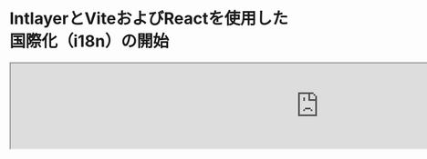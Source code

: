 # IntlayerとViteおよびReactを使用した国際化（i18n）の開始

<iframe title="Vite + React: Build a Multilingual App from Scratch using Intlayer" class="m-auto aspect-[16/9] w-full overflow-hidden rounded-lg border-0" allow="autoplay; gyroscope;" loading="lazy" width="1080" height="auto" src="https://www.youtube.com/embed/dS9L7uJeak4?autoplay=0&amp;origin=http://intlayer.org&amp;controls=0&amp;rel=1"/>

[アプリケーションテンプレート](https://github.com/aymericzip/intlayer-vite-react-template) をGitHubで見る。

## Intlayerとは？

**Intlayer**は、モダンなウェブアプリケーションでの多言語対応を簡素化するために設計された革新的なオープンソースの国際化（i18n）ライブラリです。

Intlayerを使用すると、以下のことが可能です：

- **コンポーネントレベルで宣言的な辞書を使用して翻訳を簡単に管理**。
- **メタデータ、ルート、およびコンテンツを動的にローカライズ**。
- **TypeScriptサポートを確保**し、自動生成された型で補完機能とエラー検出を向上。
- **高度な機能を活用**、例えば動的なロケール検出と切り替え。

---

## ViteとReactアプリケーションでIntlayerをセットアップするためのステップバイステップガイド

### ステップ1: 依存関係のインストール

npmを使用して必要なパッケージをインストールします：

```bash packageManager="npm"
npm install intlayer react-intlayer vite-intlayer
```

```bash packageManager="pnpm"
pnpm add intlayer react-intlayer vite-intlayer
```

```bash packageManager="yarn"
yarn add intlayer react-intlayer vite-intlayer
```

- **intlayer**

  設定管理、翻訳、[コンテンツ宣言](https://github.com/aymericzip/intlayer/blob/main/docs/ja/dictionary/get_started.md)、トランスパイル、および[CLIコマンド](https://github.com/aymericzip/intlayer/blob/main/docs/ja/intlayer_cli.md)を提供するコアパッケージ。

- **react-intlayer**
  IntlayerをReactアプリケーションと統合するためのパッケージ。Reactの国際化のためのコンテキストプロバイダーとフックを提供します。

- **vite-intlayer**
  [Viteバンドラー](https://vite.dev/guide/why.html#why-bundle-for-production)とIntlayerを統合するためのViteプラグインを含み、ユーザーの優先ロケールを検出し、クッキーを管理し、URLリダイレクションを処理するミドルウェアを提供します。

### ステップ2: プロジェクトの設定

アプリケーションの言語を設定するための設定ファイルを作成します：

```typescript fileName="intlayer.config.ts" codeFormat="typescript"
import { Locales, type IntlayerConfig } from "intlayer";

const config: IntlayerConfig = {
  internationalization: {
    locales: [
      Locales.ENGLISH,
      Locales.FRENCH,
      Locales.SPANISH,
      // 他のロケール
    ],
    defaultLocale: Locales.ENGLISH,
  },
};

export default config;
```

```javascript fileName="intlayer.config.mjs" codeFormat="esm"
import { Locales } from "intlayer";

/** @type {import('intlayer').IntlayerConfig} */
const config = {
  internationalization: {
    locales: [
      Locales.ENGLISH,
      Locales.FRENCH,
      Locales.SPANISH,
      // 他のロケール
    ],
    defaultLocale: Locales.ENGLISH,
  },
};

export default config;
```

```javascript fileName="intlayer.config.cjs" codeFormat="commonjs"
const { Locales } = require("intlayer");

/** @type {import('intlayer').IntlayerConfig} */
const config = {
  internationalization: {
    locales: [
      Locales.ENGLISH,
      Locales.FRENCH,
      Locales.SPANISH,
      // 他のロケール
    ],
    defaultLocale: Locales.ENGLISH,
  },
};

module.exports = config;
```

> この設定ファイルを通じて、ローカライズされたURL、ミドルウェアリダイレクション、クッキー名、コンテンツ宣言の場所と拡張子、コンソールでのIntlayerログの無効化などを設定できます。利用可能なパラメータの完全なリストについては、[設定ドキュメント](https://github.com/aymericzip/intlayer/blob/main/docs/ja/configuration.md)を参照してください。

### ステップ3: Vite設定へのIntlayerの統合

設定にintlayerプラグインを追加します。

```typescript fileName="vite.config.ts" codeFormat="typescript"
import { defineConfig } from "vite";
import react from "@vitejs/plugin-react-swc";
import { intlayerPlugin } from "vite-intlayer";

// https://vitejs.dev/config/
export default defineConfig({
  plugins: [react(), intlayerPlugin()],
});
```

```javascript fileName="vite.config.mjs" codeFormat="esm"
import { defineConfig } from "vite";
import react from "@vitejs/plugin-react-swc";
import { intlayerPlugin } from "vite-intlayer";

// https://vitejs.dev/config/
export default defineConfig({
  plugins: [react(), intlayerPlugin()],
});
```

```javascript fileName="vite.config.cjs" codeFormat="commonjs"
const { defineConfig } = require("vite");
const react = require("@vitejs/plugin-react-swc");
const { intlayerPlugin } = require("vite-intlayer");

// https://vitejs.dev/config/
module.exports = defineConfig({
  plugins: [react(), intlayerPlugin()],
});
```

> `intlayerPlugin()` Viteプラグインは、IntlayerをViteと統合するために使用されます。コンテンツ宣言ファイルのビルドを確実にし、開発モードでそれらを監視します。また、Viteアプリケーション内でIntlayer環境変数を定義し、パフォーマンスを最適化するためのエイリアスを提供します。

### ステップ4: コンテンツの宣言

翻訳を保存するためのコンテンツ宣言を作成および管理します：

```tsx fileName="src/app.content.tsx" contentDeclarationFormat="typescript"
import { t, type Dictionary } from "intlayer";
import type { ReactNode } from "react";

const appContent = {
  key: "app",
  content: {
    viteLogo: t({
      ja: "Viteロゴ",
      en: "Vite logo",
      fr: "Logo Vite",
      es: "Logo Vite",
    }),
    reactLogo: t({
      ja: "Reactロゴ",
      en: "React logo",
      fr: "Logo React",
      es: "Logo React",
    }),

    title: "Vite + React",

    count: t({
      ja: "カウントは ",
      en: "count is ",
      fr: "le compte est ",
      es: "el recuento es ",
    }),

    edit: t<ReactNode>({
      ja: (
        <>
          <code>src/App.tsx</code>を編集して保存し、HMRをテストしてください
        </>
      ),
      en: (
        <>
          Edit <code>src/App.tsx</code> and save to test HMR
        </>
      ),
      fr: (
        <>
          Éditez <code>src/App.tsx</code> et enregistrez pour tester HMR
        </>
      ),
      es: (
        <>
          Edita <code>src/App.tsx</code> y guarda para probar HMR
        </>
      ),
    }),

    readTheDocs: t({
      ja: "ViteとReactのロゴをクリックして詳細を確認してください",
      en: "Click on the Vite and React logos to learn more",
      fr: "Cliquez sur les logos Vite et React pour en savoir plus",
      es: "Haga clic en los logotipos de Vite y React para obtener más información",
    }),
  },
} satisfies Dictionary;

export default appContent;
```

```javascript fileName="src/app.content.mjs" contentDeclarationFormat="esm"
import { t } from "intlayer";

/** @type {import('intlayer').Dictionary} */
const appContent = {
  key: "app",
  content: {
    viteLogo: t({
      ja: "Viteロゴ",
      en: "Vite logo",
      fr: "Logo Vite",
      es: "Logo Vite",
    }),
    reactLogo: t({
      ja: "Reactロゴ",
      en: "React logo",
      fr: "Logo React",
      es: "Logo React",
    }),

    title: "Vite + React",

    count: t({
      ja: "カウントは ",
      en: "count is ",
      fr: "le compte est ",
      es: "el recuento es ",
    }),

    edit:
      t <
      ReactNode >
      {
        // Reactノードをコンテンツで使用する場合はReactをインポートすることを忘れないでください
        ja: (
          <>
            <code>src/App.tsx</code>を編集して保存し、HMRをテストしてください
          </>
        ),
        en: (
          <>
            Edit <code>src/App.tsx</code> and save to test HMR
          </>
        ),
        fr: (
          <>
            Éditez <code>src/App.tsx</code> et enregistrez pour tester HMR
          </>
        ),
        es: (
          <>
            Edita <code>src/App.tsx</code> y guarda para probar HMR
          </>
        ),
      },

    readTheDocs: t({
      ja: "ViteとReactのロゴをクリックして詳細を確認してください",
      en: "Click on the Vite and React logos to learn more",
      fr: "Cliquez sur les logos Vite et React pour en savoir plus",
      es: "Haga clic en los logotipos de Vite y React para obtener más información",
    }),
  },
};

export default appContent;
```

```javascript fileName="src/app.content.cjs" contentDeclarationFormat="commonjs"
const { t } = require("intlayer");

/** @type {import('intlayer').Dictionary} */
const appContent = {
  key: "app",
  content: {
    viteLogo: t({
      ja: "Viteロゴ",
      en: "Vite logo",
      fr: "Logo Vite",
      es: "Logo Vite",
    }),
    reactLogo: t({
      ja: "Reactロゴ",
      en: "React logo",
      fr: "Logo React",
      es: "Logo React",
    }),

    title: "Vite + React",

    count: t({
      ja: "カウントは ",
      en: "count is ",
      fr: "le compte est ",
---

{
  "$schema": "https://intlayer.org/schema.json",
  "key": "app",
  "content": {
    "viteLogo": {
      "nodeType": "translation",
      "translation": {
        "en": "Vite logo",
        "fr": "Logo Vite",
        "es": "Logo Vite",
        "ja": "Vite ロゴ"
      }
    },
    "reactLogo": {
      "nodeType": "translation",
      "translation": {
        "en": "React logo",
        "fr": "Logo React",
        "es": "Logo React",
        "ja": "React ロゴ"
      }
    },
    "title": {
      "nodeType": "translation",
      "translation": {
        "en": "Vite + React",
        "fr": "Vite + React",
        "es": "Vite + React",
        "ja": "Vite + React"
      }
    },
    "count": {
      "nodeType": "translation",
      "translation": {
        "en": "count is ",
        "fr": "le compte est ",
        "es": "el recuento es ",
        "ja": "カウントは "
      }
    },
    "edit": {
      "nodeType": "translation",
      "translation": {
        "en": "Edit src/App.tsx and save to test HMR",
        "fr": "Éditez src/App.tsx et enregistrez pour tester HMR",
        "es": "Edita src/App.tsx y guarda para probar HMR",
        "ja": "src/App.tsx を編集して保存し、HMR をテストしてください"
      }
    },
    "readTheDocs": {
      "nodeType": "translation",
      "translation": {
        "en": "Click on the Vite and React logos to learn more",
        "fr": "Cliquez sur les logos Vite et React pour en savoir plus",
        "es": "Haga clic en los logotipos de Vite y React para obtener más información",
        "ja": "Vite と React のロゴをクリックして詳細を確認してください"
      }
    }
  }
}
```

> コンテンツ宣言は、`contentDir` ディレクトリ（デフォルトでは `./src`）に含まれている限り、アプリケーション内のどこにでも定義できます。また、コンテンツ宣言ファイルの拡張子（デフォルトでは `.content.{json,ts,tsx,js,jsx,mjs,mjx,cjs,cjx}`）に一致する必要があります。  
> 詳細については、[コンテンツ宣言のドキュメント](https://github.com/aymericzip/intlayer/blob/main/docs/ja/dictionary/get_started.md)を参照してください。  
> コンテンツファイルに TSX コードが含まれている場合は、`import React from "react";` をコンテンツファイルにインポートすることを検討してください。

### ステップ 5: コード内で Intlayer を利用する

アプリケーション全体でコンテンツ辞書にアクセスします:

```tsx {5,9} fileName="src/App.tsx" codeFormat="typescript"
import { useState, type FC } from "react";
import reactLogo from "./assets/react.svg";
import viteLogo from "/vite.svg";
import "./App.css";
import { IntlayerProvider, useIntlayer } from "react-intlayer";

const AppContent: FC = () => {
  const [count, setCount] = useState(0);
  const content = useIntlayer("app");

  return (
    <>
      <div>
        <a href="https://vitejs.dev" target="_blank">
          <img src={viteLogo} className="logo" alt={content.viteLogo.value} />
        </a>
        <a href="https://react.dev" target="_blank">
          <img
            src={reactLogo}
            className="logo react"
            alt={content.reactLogo.value}
          />
        </a>
      </div>
      <h1>{content.title}</h1>
      <div className="card">
        <button onClick={() => setCount((count) => count + 1)}>
          {content.count}
          {count}
        </button>
        <p>{content.edit}</p>
      </div>
      <p className="read-the-docs">{content.readTheDocs}</p>
    </>
  );
};

const App: FC = () => (
  <IntlayerProvider>
    <AppContent />
  </IntlayerProvider>
);

export default App;
```

```tsx {5,9} fileName="src/App.msx" codeFormat="esm"
import { useState } from "react";
import reactLogo from "./assets/react.svg";
import viteLogo from "/vite.svg";
import "./App.css";
import { IntlayerProvider, useIntlayer } from "react-intlayer";

const AppContent = () => {
  const [count, setCount] = useState(0);
  const content = useIntlayer("app");

  return (
    <>
      <div>
        <a href="https://vitejs.dev" target="_blank">
          <img src={viteLogo} className="logo" alt={content.viteLogo.value} />
        </a>
        <a href="https://react.dev" target="_blank">
          <img
            src={reactLogo}
            className="logo react"
            alt={content.reactLogo.value}
          />
        </a>
      </div>
      <h1>{content.title}</h1>
      <div className="card">
        <button onClick={() => setCount((count) => count + 1)}>
          {content.count}
          {count}
        </button>
        <p>{content.edit}</p>
      </div>
      <p className="read-the-docs">{content.readTheDocs}</p>
    </>
  );
};

const App = () => (
  <IntlayerProvider>
    <AppContent />
  </IntlayerProvider>
);

export default App;
```

```tsx {5,9} fileName="src/App.csx" codeFormat="commonjs"
const { useState } = require("react");
const reactLogo = require("./assets/react.svg");
const viteLogo = require("/vite.svg");
require("./App.css");
const { IntlayerProvider, useIntlayer } = require("react-intlayer");

const AppContent = () => {
  const [count, setCount] = useState(0);
  const content = useIntlayer("app");

  return (
    <>
      <div>
        <a href="https://vitejs.dev" target="_blank">
          <img src={viteLogo} className="logo" alt={content.viteLogo.value} />
        </a>
        <a href="https://react.dev" target="_blank">
          <img
            src={reactLogo}
            className="logo react"
            alt={content.reactLogo.value}
          />
        </a>
      </div>
      <h1>{content.title}</h1>
      <div className="card">
        <button onClick={() => setCount((count) => count + 1)}>
          {content.count}
          {count}
        </button>
        <p>{content.edit}</p>
      </div>
      <p className="read-the-docs">{content.readTheDocs}</p>
    </>
  );
};

const App = () => (
  <IntlayerProvider>
    <AppContent />
  </IntlayerProvider>
);

module.exports = App;
```

> `alt`、`title`、`href`、`aria-label` などの `string` 属性でコンテンツを使用する場合、関数の値を呼び出す必要があります。例えば:
>
> ```jsx
> <img src={content.image.src.value} alt={content.image.value} />
> ```

> `useIntlayer` フックの詳細については、[ドキュメント](https://github.com/aymericzip/intlayer/blob/main/docs/ja/packages/react-intlayer/useIntlayer.md)を参照してください。

### （オプション）ステップ 6: コンテンツの言語を変更する

コンテンツの言語を変更するには、`useLocale` フックが提供する `setLocale` 関数を使用します。この関数を使用すると、アプリケーションのロケールを設定し、それに応じてコンテンツを更新できます。

```tsx fileName="src/components/LocaleSwitcher.tsx" codeFormat="typescript"
import type { FC } from "react";
import { Locales } from "intlayer";
import { useLocale } from "react-intlayer";

const LocaleSwitcher: FC = () => {
  const { setLocale } = useLocale();

  return (
    <button onClick={() => setLocale(Locales.English)}>言語を英語に変更</button>
  );
};
```

```jsx fileName="src/components/LocaleSwitcher.msx" codeFormat="esm"
import { Locales } from "intlayer";
import { useLocale } from "react-intlayer";

const LocaleSwitcher = () => {
  const { setLocale } = useLocale();

  return (
    <button onClick={() => setLocale(Locales.English)}>言語を英語に変更</button>
  );
};
```

```jsx fileName="src/components/LocaleSwitcher.csx" codeFormat="commonjs"
const { Locales } = require("intlayer");

const { useLocale } = require("react-intlayer");

const LocaleSwitcher = () => {
  const { setLocale } = useLocale();

  return (
    <button onClick={() => setLocale(Locales.English)}>言語を英語に変更</button>
  );
};
```

> `useLocale`フックについて詳しくは、[ドキュメント](https://github.com/aymericzip/intlayer/blob/main/docs/ja/packages/react-intlayer/useLocale.md)を参照してください。

### (オプション) ステップ7: アプリケーションにローカライズされたルーティングを追加する

このステップの目的は、各言語に固有のルートを作成することです。これはSEOおよびSEOフレンドリーなURLに役立ちます。
例:

```plaintext
- https://example.com/about
- https://example.com/es/about
- https://example.com/fr/about
```

> デフォルトでは、デフォルトのロケールにはルートがプレフィックスされません。デフォルトのロケールにプレフィックスを付けたい場合は、設定で`middleware.prefixDefault`オプションを`true`に設定できます。詳細は[設定ドキュメント](https://github.com/aymericzip/intlayer/blob/main/docs/ja/configuration.md)を参照してください。

アプリケーションにローカライズされたルーティングを追加するには、アプリケーションのルートをラップし、ロケールベースのルーティングを処理する`LocaleRouter`コンポーネントを作成します。以下は[React Router](https://reactrouter.com/home)を使用した例です:

```tsx fileName="src/components/LocaleRouter.tsx"  codeFormat="typescript"
// 必要な依存関係と関数をインポート
import { type Locales, configuration, getPathWithoutLocale } from "intlayer"; // 'intlayer'からのユーティリティ関数と型
import type { FC, PropsWithChildren } from "react"; // 関数型コンポーネントとプロップのReact型
import { IntlayerProvider } from "react-intlayer"; // 国際化コンテキストのプロバイダー
import {
  BrowserRouter,
  Routes,
  Route,
  Navigate,
  useLocation,
} from "react-router-dom"; // ナビゲーションを管理するためのルーターコンポーネント

// Intlayerから設定を分解
const { internationalization, middleware } = configuration;
const { locales, defaultLocale } = internationalization;

/**
 * ローカリゼーションを処理し、適切なロケールコンテキストで子要素をラップするコンポーネント。
 * URLベースのロケール検出と検証を管理します。
 */
const AppLocalized: FC<PropsWithChildren<{ locale: Locales }>> = ({
  children,
  locale,
}) => {
  const { pathname, search } = useLocation(); // 現在のURLパスを取得

  // 現在のロケールを決定し、指定されていない場合はデフォルトにフォールバック
  const currentLocale = locale ?? defaultLocale;

  // ロケールプレフィックスをパスから削除してベースパスを構築
  const pathWithoutLocale = getPathWithoutLocale(
    pathname // 現在のURLパス
  );

  /**
   * middleware.prefixDefaultがtrueの場合、デフォルトのロケールは常にプレフィックスされるべきです。
   */
  if (middleware.prefixDefault) {
    // ロケールを検証
    if (!locale || !locales.includes(locale)) {
      // 更新されたパスでデフォルトのロケールにリダイレクト
      return (
        <Navigate
          to={`/${defaultLocale}/${pathWithoutLocale}${search}`}
          replace // 現在の履歴エントリを新しいものに置き換える
        />
      );
    }

    // 子要素をIntlayerProviderでラップし、現在のロケールを設定
    return (
      <IntlayerProvider locale={currentLocale}>{children}</IntlayerProvider>
    );
  } else {
    /**
     * middleware.prefixDefaultがfalseの場合、デフォルトのロケールはプレフィックスされません。
     * 現在のロケールが有効であり、デフォルトのロケールでないことを確認します。
     */
    if (
      currentLocale.toString() !== defaultLocale.toString() &&
      !locales
        .filter(
          (locale) => locale.toString() !== defaultLocale.toString() // デフォルトのロケールを除外
        )
        .includes(currentLocale) // 現在のロケールが有効なロケールリストに含まれているか確認
    ) {
      // ロケールプレフィックスなしのパスにリダイレクト
      return <Navigate to={`${pathWithoutLocale}${search}`} replace />;
    }

    // 子要素をIntlayerProviderでラップし、現在のロケールを設定
    return (
      <IntlayerProvider locale={currentLocale}>{children}</IntlayerProvider>
    );
  }
};

/**
 * ロケール固有のルートを設定するルーターコンポーネント。
 * React Routerを使用してナビゲーションを管理し、ローカライズされたコンポーネントをレンダリングします。
 */
export const LocaleRouter: FC<PropsWithChildren> = ({ children }) => (
  <BrowserRouter>
    <Routes>
      {locales
        .filter(
          (locale) => middleware.prefixDefault || locale !== defaultLocale
        )
        .map((locale) => (
          <Route
            // ロケールをキャプチャし（例: /en/, /fr/）、すべての後続パスにマッチするルートパターン
            path={`/${locale}/*`}
            key={locale}
            element={<AppLocalized locale={locale}>{children}</AppLocalized>} // 子要素をロケール管理でラップ
          />
        ))}

      {
        // デフォルトのロケールのプレフィックスが無効な場合、ルートパスで子要素を直接レンダリング
        !middleware.prefixDefault && (
          <Route
            path="*"
            element={
              <AppLocalized locale={defaultLocale}>{children}</AppLocalized>
            } // 子要素をロケール管理でラップ
          />
        )
      }
    </Routes>
  </BrowserRouter>
);
```

```jsx fileName="src/components/LocaleRouter.mjx" codeFormat="esm"
// 必要な依存関係と関数をインポート
import { configuration, getPathWithoutLocale } from "intlayer"; // 'intlayer'からのユーティリティ関数と型
import { IntlayerProvider } from "react-intlayer"; // 国際化コンテキストのプロバイダー
import {
  BrowserRouter,
  Routes,
  Route,
  Navigate,
  useLocation,
} from "react-router-dom"; // ナビゲーションを管理するためのルーターコンポーネント

// Intlayerから設定を分解
const { internationalization, middleware } = configuration;
const { locales, defaultLocale } = internationalization;

/**
 * ローカリゼーションを処理し、適切なロケールコンテキストで子要素をラップするコンポーネント。
 * URLベースのロケール検出と検証を管理します。
 */
const AppLocalized = ({ children, locale }) => {
  const { pathname, search } = useLocation(); // 現在のURLパスを取得

  // 現在のロケールを決定し、指定されていない場合はデフォルトにフォールバック
  const currentLocale = locale ?? defaultLocale;

  // ロケールプレフィックスをパスから削除してベースパスを構築
  const pathWithoutLocale = getPathWithoutLocale(
    pathname // 現在のURLパス
  );

  /**
   * middleware.prefixDefaultがtrueの場合、デフォルトのロケールは常にプレフィックスされるべきです。
   */
  if (middleware.prefixDefault) {
    // ロケールを検証
    if (!locale || !locales.includes(locale)) {
      // 更新されたパスでデフォルトのロケールにリダイレクト
      return (
        <Navigate
          to={`/${defaultLocale}/${pathWithoutLocale}${search}`}
          replace // 現在の履歴エントリを新しいものに置き換える
        />
      );
    }

    // 子要素をIntlayerProviderでラップし、現在のロケールを設定
    return (
      <IntlayerProvider locale={currentLocale}>{children}</IntlayerProvider>
    );
  } else {
    /**
     * middleware.prefixDefaultがfalseの場合、デフォルトのロケールはプレフィックスされません。
     * 現在のロケールが有効であり、デフォルトのロケールでないことを確認します。
     */
    if (
      currentLocale.toString() !== defaultLocale.toString() &&
      !locales
        .filter(
          (locale) => locale.toString() !== defaultLocale.toString() // デフォルトのロケールを除外
        )
        .includes(currentLocale) // 現在のロケールが有効なロケールリストに含まれているか確認
    ) {
      // ロケールプレフィックスなしのパスにリダイレクト
      return <Navigate to={`${pathWithoutLocale}${search}`} replace />;
    }

    // 子要素をIntlayerProviderでラップし、現在のロケールを設定
    return (
      <IntlayerProvider locale={currentLocale}>{children}</IntlayerProvider>
    );
  }
};

/**
 * React Routerを使用してナビゲーションを管理し、ローカライズされたコンポーネントをレンダリングします。
 */
export const LocaleRouter = ({ children }) => (
  <BrowserRouter>
    <Routes>
      {locales
        .filter(
          (locale) => middleware.prefixDefault || locale !== defaultLocale
        )
        .map((locale) => (
          <Route
            // ロケールをキャプチャするルートパターン（例: /en/, /fr/）とその後のすべてのパスを一致させる
            path={`/${locale}/*`}
            key={locale}
            element={<AppLocalized locale={locale}>{children}</AppLocalized>} // 子要素をロケール管理でラップ
          />
        ))}

      {
        // デフォルトロケールのプレフィックスが無効化されている場合、子要素をルートパスで直接レンダリング
        !middleware.prefixDefault && (
          <Route
            path="*"
            element={
              <AppLocalized locale={defaultLocale}>{children}</AppLocalized>
            } // 子要素をロケール管理でラップ
          />
        )
      }
    </Routes>
  </BrowserRouter>
);
```

```jsx fileName="src/components/LocaleRouter.cjx" codeFormat="commonjs"
// 必要な依存関係と関数をインポート
const { configuration, getPathWithoutLocale } = require("intlayer"); // 'intlayer'からのユーティリティ関数と型
const { IntlayerProvider, useLocale } = require("react-intlayer"); // 国際化コンテキストのプロバイダー
const {
  BrowserRouter,
  Routes,
  Route,
  Navigate,
  useLocation,
} = require("react-router-dom"); // ナビゲーションを管理するためのルーターコンポーネント

// Intlayerからの設定を分解
const { internationalization, middleware } = configuration;
const { locales, defaultLocale } = internationalization;

/**
 * ローカリゼーションを処理し、適切なロケールコンテキストで子要素をラップするコンポーネント。
 * URLベースのロケール検出と検証を管理します。
 */
const AppLocalized = ({ children, locale }) => {
  const { pathname, search } = useLocation(); // 現在のURLパスを取得

  // 現在のロケールを決定し、指定されていない場合はデフォルトにフォールバック
  const currentLocale = locale ?? defaultLocale;

  // パスからロケールプレフィックスを削除してベースパスを構築
  const pathWithoutLocale = getPathWithoutLocale(
    pathname // 現在のURLパス
  );

  /**
   * middleware.prefixDefaultがtrueの場合、デフォルトロケールは常にプレフィックスされるべきです。
   */
  if (middleware.prefixDefault) {
    // ロケールを検証
    if (!locale || !locales.includes(locale)) {
      // 更新されたパスでデフォルトロケールにリダイレクト
      return (
        <Navigate
          to={`/${defaultLocale}/${pathWithoutLocale}${search}`}
          replace // 現在の履歴エントリを新しいものに置き換え
        />
      );
    }

    // 子要素をIntlayerProviderでラップし、現在のロケールを設定
    return (
      <IntlayerProvider locale={currentLocale}>{children}</IntlayerProvider>
    );
  } else {
    /**
     * middleware.prefixDefaultがfalseの場合、デフォルトロケールはプレフィックスされません。
     * 現在のロケールが有効であり、デフォルトロケールでないことを確認します。
     */
    if (
      currentLocale.toString() !== defaultLocale.toString() &&
      !locales
        .filter(
          (locale) => locale.toString() !== defaultLocale.toString() // デフォルトロケールを除外
        )
        .includes(currentLocale) // 現在のロケールが有効なロケールリストに含まれているか確認
    ) {
      // ロケールプレフィックスなしのパスにリダイレクト
      return <Navigate to={`${pathWithoutLocale}${search}`} replace />;
    }

    // 子要素をIntlayerProviderでラップし、現在のロケールを設定
    return (
      <IntlayerProvider locale={currentLocale}>{children}</IntlayerProvider>
    );
  }
};

/**
 * ロケール固有のルートを設定するルーターコンポーネント。
 * React Routerを使用してナビゲーションを管理し、ローカライズされたコンポーネントをレンダリングします。
 */
const LocaleRouter = ({ children }) => (
  <BrowserRouter>
    <Routes>
      {locales
        .filter(
          (locale) => middleware.prefixDefault || locale !== defaultLocale
        )
        .map((locale) => (
          <Route
            // ロケールをキャプチャするルートパターン（例: /en/, /fr/）とその後のすべてのパスを一致させる
            path={`/${locale}/*`}
            key={locale}
            element={<AppLocalized locale={locale}>{children}</AppLocalized>} // 子要素をロケール管理でラップ
          />
        ))}

      {
        // デフォルトロケールのプレフィックスが無効化されている場合、子要素をルートパスで直接レンダリング
        !middleware.prefixDefault && (
          <Route
            path="*"
            element={
              <AppLocalized locale={defaultLocale}>{children}</AppLocalized>
            } // 子要素をロケール管理でラップ
          />
        )
      }
    </Routes>
  </BrowserRouter>
);
```

次に、アプリケーションで`LocaleRouter`コンポーネントを使用できます:

```tsx fileName="src/App.tsx" codeFormat="typescript"
import { LocaleRouter } from "./components/LocaleRouter";
import type { FC } from "react";

// ... AppContentコンポーネント

const App: FC = () => (
  <LocaleRouter>
    <AppContent />
  </LocaleRouter>
);
```

```jsx fileName="src/App.mjx" codeFormat="esm"
import { LocaleRouter } from "./components/LocaleRouter";

// ... AppContentコンポーネント

const App = () => (
  <LocaleRouter>
    <AppContent />
  </LocaleRouter>
);
```

```jsx fileName="src/App.cjx" codeFormat="commonjs"
const { LocaleRouter } = require("./components/LocaleRouter");

// ... AppContentコンポーネント

const App = () => (
  <LocaleRouter>
    <AppContent />
  </LocaleRouter>
);
```

並行して、`intLayerMiddlewarePlugin`を使用してアプリケーションにサーバーサイドルーティングを追加することもできます。このプラグインは、URLに基づいて現在のロケールを自動的に検出し、適切なロケールクッキーを設定します。ロケールが指定されていない場合、プラグインはユーザーのブラウザ言語設定に基づいて最適なロケールを決定します。ロケールが検出されない場合、デフォルトロケールにリダイレクトします。

```typescript {3,7} fileName="vite.config.ts" codeFormat="typescript"
import { defineConfig } from "vite";
import react from "@vitejs/plugin-react-swc";
import { intlayerPlugin, intLayerMiddlewarePlugin } from "vite-intlayer";

// https://vitejs.dev/config/
export default defineConfig({
  plugins: [react(), intlayerPlugin(), intLayerMiddlewarePlugin()],
});
```

```javascript {3,7} fileName="vite.config.mjs" codeFormat="esm"
import { defineConfig } from "vite";
import react from "@vitejs/plugin-react-swc";
import { intlayerPlugin, intLayerMiddlewarePlugin } from "vite-intlayer";

// https://vitejs.dev/config/
export default defineConfig({
  plugins: [react(), intlayerPlugin(), intLayerMiddlewarePlugin()],
});
```

```javascript {5,10} fileName="vite.config.cjs" codeFormat="commonjs"
const { defineConfig } = require("vite");
const react = require("@vitejs/plugin-react-swc");
const { intlayerPlugin, intLayerMiddlewarePlugin } = require("vite-intlayer");

// https://vitejs.dev/config/
module.exports = defineConfig({
  plugins: [react(), intlayerPlugin(), intLayerMiddlewarePlugin()],
});
```

### （オプション）ステップ8: ロケールが変更されたときにURLを変更する

ロケールが変更されたときにURLを変更するには、`useLocale`フックで提供される`onLocaleChange`プロップを使用できます。同時に、`react-router-dom`の`useLocation`および`useNavigate`フックを使用してURLパスを更新できます。

```tsx fileName="src/components/LocaleSwitcher.tsx" codeFormat="typescript"
import { useLocation, useNavigate } from "react-router-dom";
import {
  Locales,
  getHTMLTextDir,
  getLocaleName,
  getLocalizedUrl,
} from "intlayer";
import { useLocale } from "react-intlayer";
import { type FC } from "react";

const LocaleSwitcher: FC = () => {
  const { pathname, search } = useLocation(); // 現在のURLパスを取得。例: /fr/about?foo=bar
  const navigate = useNavigate();

  const { locale, availableLocales, setLocale } = useLocale({
    onLocaleChange: (locale) => {
      // 更新されたロケールでURLを構築
      // 例: /es/about?foo=bar
      const pathWithLocale = getLocalizedUrl(`${pathname}${search}`, locale);

      // URLパスを更新
      navigate(pathWithLocale);
    },
  });

  return (
    <div>
      <button popoverTarget="localePopover">{getLocaleName(locale)}</button>
      <div id="localePopover" popover="auto">
        {availableLocales.map((localeItem) => (
          <a
            href={getLocalizedUrl(location.pathname, localeItem)}
            hrefLang={localeItem}
            aria-current={locale === localeItem ? "page" : undefined}
            onClick={(e) => {
              e.preventDefault();
              setLocale(localeItem);
            }}
            key={localeItem}
          >
            <span>
              {/* ロケール - 例: FR */}
              {localeItem}
            </span>
            <span>
              {/* 自身のロケールでの言語名 - 例: Français */}
              {getLocaleName(localeItem, locale)}
            </span>
            <span dir={getHTMLTextDir(localeItem)} lang={localeItem}>
              {/* 現在のロケールでの言語名 - 例: Francés (現在のロケールがLocales.SPANISHの場合) */}
              {getLocaleName(localeItem)}
            </span>
            <span dir="ltr" lang={Locales.ENGLISH}>
              {/* 英語での言語名 - 例: French */}
              {getLocaleName(localeItem, Locales.ENGLISH)}
            </span>
          </a>
        ))}
      </div>
    </div>
  );
};
```

```jsx fileName="src/components/LocaleSwitcher.msx" codeFormat="esm"
import { useLocation, useNavigate } from "react-router-dom";
import {
  Locales,
  getHTMLTextDir,
  getLocaleName,
  getLocalizedUrl,
} from "intlayer";
import { useLocale } from "react-intlayer";

const LocaleSwitcher = () => {
  const { pathname, search } = useLocation(); // 現在のURLパスを取得。例: /fr/about?foo=bar
  const navigate = useNavigate();

  const { locale, availableLocales, setLocale } = useLocale({
    onLocaleChange: (locale) => {
      // 更新されたロケールでURLを構築
      // 例: /es/about?foo=bar
      const pathWithLocale = getLocalizedUrl(`${pathname}${search}`, locale);

      // URLパスを更新
      navigate(pathWithLocale);
    },
  });

  return (
    <div>
      <button popoverTarget="localePopover">{getLocaleName(locale)}</button>
      <div id="localePopover" popover="auto">
        {availableLocales.map((localeItem) => (
          <a
            href={getLocalizedUrl(location.pathname, localeItem)}
            hrefLang={localeItem}
            aria-current={locale === localeItem ? "page" : undefined}
            onClick={(e) => {
              e.preventDefault();
              setLocale(localeItem);
            }}
            key={localeItem}
          >
            <span>
              {/* ロケール - 例: FR */}
              {localeItem}
            </span>
            <span>
              {/* 自身のロケールでの言語名 - 例: Français */}
              {getLocaleName(localeItem, locale)}
            </span>
            <span dir={getHTMLTextDir(localeItem)} lang={localeItem}>
              {/* 現在のロケールでの言語名 - 例: Francés (現在のロケールがLocales.SPANISHの場合) */}
              {getLocaleName(localeItem)}
            </span>
            <span dir="ltr" lang={Locales.ENGLISH}>
              {/* 英語での言語名 - 例: French */}
              {getLocaleName(localeItem, Locales.ENGLISH)}
            </span>
          </a>
        ))}
      </div>
    </div>
  );
};
```

```jsx fileName="src/components/LocaleSwitcher.csx" codeFormat="commonjs"
const { useLocation, useNavigate } = require("react-router-dom");
const {
  Locales,
  getHTMLTextDir,
  getLocaleName,
  getLocalizedUrl,
} = require("intlayer");
const { useLocale } = require("react-intlayer");

const LocaleSwitcher = () => {
  const { pathname, search } = useLocation(); // 現在のURLパスを取得。例: /fr/about?foo=bar
  const navigate = useNavigate();

  const { locale, availableLocales, setLocale } = useLocale({
    onLocaleChange: (locale) => {
      // 更新されたロケールでURLを構築
      // 例: /es/about?foo=bar
      const pathWithLocale = getLocalizedUrl(`${pathname}${search}`, locale);

      // URLパスを更新
      navigate(pathWithLocale);
    },
  });

  return (
    <div>
      <button popoverTarget="localePopover">{getLocaleName(locale)}</button>
      <div id="localePopover" popover="auto">
        {availableLocales.map((localeItem) => (
          <a
            href={getLocalizedUrl(location.pathname, localeItem)}
            hrefLang={localeItem}
            aria-current={locale === localeItem ? "page" : undefined}
            onClick={(e) => {
              e.preventDefault();
              setLocale(localeItem);
            }}
            key={localeItem}
          >
            <span>
              {/* ロケール - 例: FR */}
              {localeItem}
            </span>
            <span>
              {/* 自身のロケールでの言語名 - 例: Français */}
              {getLocaleName(localeItem, locale)}
            </span>
            <span dir={getHTMLTextDir(localeItem)} lang={localeItem}>
              {/* 現在のロケールでの言語名 - 例: Francés (現在のロケールがLocales.SPANISHの場合) */}
              {getLocaleName(localeItem)}
            </span>
            <span dir="ltr" lang={Locales.ENGLISH}>
              {/* 英語での言語名 - 例: French */}
              {getLocaleName(localeItem, Locales.ENGLISH)}
            </span>
          </a>
        ))}
      </div>
    </div>
  );
};
```

> ドキュメント参照:
>
> - [`useLocale` フック](https://github.com/aymericzip/intlayer/blob/main/docs/ja/packages/react-intlayer/useLocale.md)
> - [`getLocaleName` フック](https://github.com/aymericzip/intlayer/blob/main/docs/ja/packages/intlayer/getLocaleName.md)
> - [`getLocalizedUrl` フック](https://github.com/aymericzip/intlayer/blob/main/docs/ja/packages/intlayer/getLocalizedUrl.md)
> - [`getHTMLTextDir` フック](https://github.com/aymericzip/intlayer/blob/main/docs/ja/packages/intlayer/getHTMLTextDir.md)
> - [`hrefLang` 属性](https://developers.google.com/search/docs/specialty/international/localized-versions?hl=fr)
> - [`lang` 属性](https://developer.mozilla.org/en-US/docs/Web/HTML/Global_attributes/lang)
> - [`dir` 属性](https://developer.mozilla.org/en-US/docs/Web/HTML/Global_attributes/dir)
> - [`aria-current` 属性](https://developer.mozilla.org/en-US/docs/Web/Accessibility/ARIA/Attributes/aria-current)

---

### (オプション) ステップ 9: HTMLの言語と方向属性を切り替える

アプリケーションが複数の言語をサポートしている場合、現在のロケールに合わせて `<html>` タグの `lang` および `dir` 属性を更新することが重要です。これにより以下が保証されます:

- **アクセシビリティ**: スクリーンリーダーや支援技術は正しい `lang` 属性に依存して、コンテンツを正確に発音・解釈します。
- **テキストレンダリング**: `dir` (方向) 属性は、テキストが適切な順序でレンダリングされることを保証します（例: 英語は左から右、アラビア語やヘブライ語は右から左）。これは可読性にとって重要です。
- **SEO**: 検索エンジンはページの言語を判断するために `lang` 属性を使用し、検索結果で適切なローカライズされたコンテンツを提供します。

ロケールが変更されるたびにこれらの属性を動的に更新することで、すべてのサポート言語で一貫性があり、アクセシブルなユーザー体験を提供できます。

#### フックの実装

カスタムフックを作成してHTML属性を管理します。このフックはロケールの変更を監視し、属性を適切に更新します:

```tsx fileName="src/hooks/useI18nHTMLAttributes.tsx" codeFormat="typescript"
import { useEffect } from "react";
import { useLocale } from "react-intlayer";
import { getHTMLTextDir } from "intlayer";

/**

import { useEffect } from "react";
import { useLocale } from "react-intlayer";
import { getHTMLTextDir } from "intlayer";

/**
 * 現在のロケールに基づいてHTML <html> 要素の `lang` と `dir` 属性を更新します。
 * - `lang`: ページの言語をブラウザや検索エンジンに通知します。
 * - `dir`: 正しい読み順を保証します（例: 英語の場合は 'ltr'、アラビア語の場合は 'rtl'）。
 *
 * この動的な更新は、適切なテキストレンダリング、アクセシビリティ、SEOにとって重要です。
 */
export const useI18nHTMLAttributes = () => {
  const { locale } = useLocale();

  useEffect(() => {
    // 言語属性を現在のロケールに更新します。
    document.documentElement.lang = locale;

    // 現在のロケールに基づいてテキストの方向を設定します。
    document.documentElement.dir = getHTMLTextDir(locale);
  }, [locale]);
};
```

```jsx fileName="src/hooks/useI18nHTMLAttributes.csx" codeFormat="commonjs"
const { useEffect } = require("react");
const { useLocale } = require("react-intlayer");
const { getHTMLTextDir } = require("intlayer");

/**
 * 現在のロケールに基づいてHTML <html> 要素の `lang` と `dir` 属性を更新します。
 * - `lang`: ページの言語をブラウザや検索エンジンに通知します。
 * - `dir`: 正しい読み順を保証します（例: 英語の場合は 'ltr'、アラビア語の場合は 'rtl'）。
 *
 * この動的な更新は、適切なテキストレンダリング、アクセシビリティ、SEOにとって重要です。
 */
const useI18nHTMLAttributes = () => {
  const { locale } = useLocale();

  useEffect(() => {
    // 言語属性を現在のロケールに更新します。
    document.documentElement.lang = locale;

    // 現在のロケールに基づいてテキストの方向を設定します。
    document.documentElement.dir = getHTMLTextDir(locale);
  }, [locale]);
};

module.exports = { useI18nHTMLAttributes };
```

#### アプリケーションでフックを使用する

ロケールが変更されるたびにHTML属性が更新されるように、メインコンポーネントにフックを統合します。

```tsx fileName="src/App.tsx" codeFormat="typescript"
import type { FC } from "react";
import { IntlayerProvider, useIntlayer } from "react-intlayer";
import { useI18nHTMLAttributes } from "./hooks/useI18nHTMLAttributes";
import "./App.css";

const AppContent: FC = () => {
  // フックを適用して、ロケールに基づいて <html> タグの lang と dir 属性を更新します。
  useI18nHTMLAttributes();

  // ... 残りのコンポーネント
};

const App: FC = () => (
  <IntlayerProvider>
    <AppContent />
  </IntlayerProvider>
);

export default App;
```

```jsx fileName="src/App.msx" codeFormat="esm"
import { IntlayerProvider, useIntlayer } from "react-intlayer";
import { useI18nHTMLAttributes } from "./hooks/useI18nHTMLAttributes";
import "./App.css";

const AppContent = () => {
  // フックを適用して、ロケールに基づいて <html> タグの lang と dir 属性を更新します。
  useI18nHTMLAttributes();

  // ... 残りのコンポーネント
};

const App = () => (
  <IntlayerProvider>
    <AppContent />
  </IntlayerProvider>
);

export default App;
```

```jsx fileName="src/App.csx" codeFormat="commonjs"
const { FC } = require("react");
const { IntlayerProvider, useIntlayer } = require("react-intlayer");
const { useI18nHTMLAttributes } = require("./hooks/useI18nHTMLAttributes");
require("./App.css");

const AppContent = () => {
  // フックを適用して、ロケールに基づいて <html> タグの lang と dir 属性を更新します。
  useI18nHTMLAttributes();

  // ... 残りのコンポーネント
};

const App = () => (
  <IntlayerProvider>
    <AppContent />
  </IntlayerProvider>
);

module.exports = App;
```

これらの変更を適用することで、アプリケーションは以下を実現します：

- 現在のロケールを正確に反映する **言語** (`lang`) 属性を保証し、SEOやブラウザの動作に重要な役割を果たします。
- ロケールに応じて **テキストの方向** (`dir`) を調整し、異なる読み順を持つ言語の可読性と使いやすさを向上させます。
- **アクセシビリティ** を向上させ、支援技術がこれらの属性に依存して最適に機能するようにします。

### （オプション）ステップ10: ローカライズされたリンクコンポーネントの作成

アプリケーションのナビゲーションが現在のロケールを尊重するようにするために、カスタム `Link` コンポーネントを作成できます。このコンポーネントは内部URLに自動的に現在の言語をプレフィックスとして付加します。例えば、フランス語を話すユーザーが「About」ページへのリンクをクリックすると、`/about` の代わりに `/fr/about` にリダイレクトされます。

この動作は以下の理由で有用です：

- **SEOとユーザーエクスペリエンス**: ローカライズされたURLは、検索エンジンが言語別のページを正確にインデックス化し、ユーザーに好みの言語でコンテンツを提供するのに役立ちます。
- **一貫性**: アプリケーション全体でローカライズされたリンクを使用することで、ナビゲーションが現在のロケール内に留まり、予期しない言語切り替えを防ぎます。
- **保守性**: URLのローカライズロジックを単一のコンポーネントに集中させることで、コードベースの管理が簡単になり、アプリケーションの成長に伴う拡張が容易になります。

以下は、TypeScriptで実装されたローカライズされた `Link` コンポーネントです：

```tsx fileName="src/components/Link.tsx" codeFormat="typescript"
import { getLocalizedUrl } from "intlayer";
import {
  forwardRef,
  type DetailedHTMLProps,
  type AnchorHTMLAttributes,
} from "react";
import { useLocale } from "react-intlayer";

export interface LinkProps
  extends DetailedHTMLProps<
    AnchorHTMLAttributes<HTMLAnchorElement>,
    HTMLAnchorElement
  > {}

/**
 * 指定されたURLが外部リンクかどうかを確認するユーティリティ関数。
 * URLが http:// または https:// で始まる場合、外部リンクと見なされます。
 */
export const checkIsExternalLink = (href?: string): boolean =>
  /^https?:\/\//.test(href ?? "");

/**
 * 現在のロケールに基づいて href 属性を適応させるカスタム Link コンポーネント。
 * 内部リンクの場合、`getLocalizedUrl` を使用してURLにロケールをプレフィックスとして付加します（例: /fr/about）。
 * これにより、ナビゲーションが同じロケールコンテキスト内に留まることを保証します。
 */
export const Link = forwardRef<HTMLAnchorElement, LinkProps>(
  ({ href, children, ...props }, ref) => {
    const { locale } = useLocale();
    const isExternalLink = checkIsExternalLink(href);

    // リンクが内部リンクで有効な href が提供されている場合、ローカライズされたURLを取得します。
    const hrefI18n =
      href && !isExternalLink ? getLocalizedUrl(href, locale) : href;

    return (
      <a href={hrefI18n} ref={ref} {...props}>
        {children}
      </a>
    );
  }
);

Link.displayName = "Link";
```

```jsx fileName="src/components/Link.mjx" codeFormat="esm"
import { getLocalizedUrl } from "intlayer";
import { useLocale } from "react-intlayer";
import { forwardRef } from "react";

/**
 * 指定されたURLが外部リンクかどうかを確認するユーティリティ関数。
 * URLが http:// または https:// で始まる場合、外部リンクと見なされます。
 */
export const checkIsExternalLink = (href?: string): boolean =>
  /^https?:\/\//.test(href ?? "");

/**
 * 現在のロケールに基づいて href 属性を適応させるカスタム Link コンポーネント。
 * 内部リンクの場合、`getLocalizedUrl` を使用してURLにロケールをプレフィックスとして付加します（例: /fr/about）。
 * これにより、ナビゲーションが同じロケールコンテキスト内に留まることを保証します。
 */
export const Link = forwardRef(({ href, children, ...props }, ref) => {

const { locale } = useLocale();
  const isExternalLink = checkIsExternalLink(href);

  // リンクが内部リンクで有効な href が提供されている場合、ローカライズされた URL を取得します。
  const hrefI18n =
    href && !isExternalLink ? getLocalizedUrl(href, locale) : href;

  return (
    <a href={hrefI18n} ref={ref} {...props}>
      {children}
    </a>
  );
});

Link.displayName = "Link";
```

```jsx fileName="src/components/Link.csx" codeFormat="commonjs"
const { getLocalizedUrl } = require("intlayer");
const { useLocale } = require("react-intlayer");
const { forwardRef } = require("react");

/**
 * 指定された URL が外部リンクかどうかを確認するユーティリティ関数。
 * URL が http:// または https:// で始まる場合、それは外部リンクと見なされます。
 */
const checkIsExternalLink = (href) => /^https?:\/\//.test(href ?? "");

/**
 * 現在のロケールに基づいて href 属性を適応させるカスタム Link コンポーネント。
 * 内部リンクの場合、`getLocalizedUrl` を使用して URL にロケールをプレフィックスします (例: /ja/about)。
 * これにより、ナビゲーションが同じロケールコンテキスト内に留まることが保証されます。
 */
const Link = forwardRef(({ href, children, ...props }, ref) => {
  const { locale } = useLocale();
  const isExternalLink = checkIsExternalLink(href);

  // リンクが内部リンクで有効な href が提供されている場合、ローカライズされた URL を取得します。
  const localizedHref = isExternalLink ? href : getLocalizedUrl(href, locale);

  return (
    <a
      href={localizedHref}
      ref={ref}
      {...props}
      aria-current={isExternalLink ? "external" : undefined}
    >
      {children}
    </a>
  );
});

Link.displayName = "Link";
```

#### 動作の仕組み

- **外部リンクの検出**:  
  ヘルパー関数 `checkIsExternalLink` は URL が外部リンクかどうかを判定します。外部リンクはローカライズを必要としないため、そのまま変更されません。

- **現在のロケールの取得**:  
  `useLocale` フックは現在のロケール (例: フランス語の場合は `fr`) を提供します。

- **URL のローカライズ**:  
  内部リンク (外部でないリンク) の場合、`getLocalizedUrl` を使用して URL に現在のロケールを自動的にプレフィックスします。これにより、ユーザーがフランス語を使用している場合、`/about` を `href` として渡すと `/fr/about` に変換されます。

- **リンクの返却**:  
  コンポーネントはローカライズされた URL を持つ `<a>` 要素を返し、ロケールに一致したナビゲーションを保証します。

この `Link` コンポーネントをアプリケーション全体で統合することで、一貫性があり言語に配慮したユーザー体験を維持しつつ、SEO と使いやすさを向上させることができます。

### TypeScript の設定

Intlayer はモジュール拡張を使用して TypeScript の利点を活用し、コードベースを強化します。

![alt text](https://github.com/aymericzip/intlayer/blob/main/docs/assets/autocompletion.png)

![alt text](https://github.com/aymericzip/intlayer/blob/main/docs/assets/translation_error.png)

TypeScript 設定に自動生成された型を含めてください。

```json5 fileName="tsconfig.json"
{
  // ... 既存の TypeScript 設定
  "include": [
    // ... 既存の TypeScript 設定
    ".intlayer/**/*.ts", // 自動生成された型を含める
  ],
}
```

### Git の設定

Intlayer によって生成されたファイルを無視することをお勧めします。これにより、それらを Git リポジトリにコミットするのを避けることができます。

これを行うには、以下の指示を `.gitignore` ファイルに追加します:

```plaintext
# Intlayer によって生成されたファイルを無視
.intlayer
```

### さらに進む

さらに進むために、[ビジュアルエディター](https://github.com/aymericzip/intlayer/blob/main/docs/ja/intlayer_visual_editor.md) を実装するか、[CMS](https://github.com/aymericzip/intlayer/blob/main/docs/ja/intlayer_CMS.md) を使用してコンテンツを外部化することができます。
